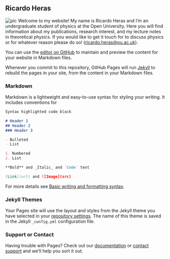 
## Ricardo Heras 

![pic](https://user-images.githubusercontent.com/106295932/170426864-223c06e6-fe23-4609-9359-5525230a8f35.jpg)
Welcome to my website! My name is Ricardo Heras and I’m an undergraduate student of physics at the Open University. Here you will find information about my publications, research interest, and my lecture notes in theoretical physics. If you would like to get it touch for to discuss physics or for whatever reason please do so! (ricardo.heras@ou.ac.uk).


You can use the [editor on GitHub](https://github.com/ricardoheras/github.io/edit/gh-pages/index.md) to maintain and preview the content for your website in Markdown files.

Whenever you commit to this repository, GitHub Pages will run [Jekyll](https://jekyllrb.com/) to rebuild the pages in your site, from the content in your Markdown files.

### Markdown

Markdown is a lightweight and easy-to-use syntax for styling your writing. It includes conventions for

```markdown
Syntax highlighted code block

# Header 1
## Header 2
### Header 3

- Bulleted
- List

1. Numbered
2. List

**Bold** and _Italic_ and `Code` text

[Link](url) and ![Image](src)
```

For more details see [Basic writing and formatting syntax](https://docs.github.com/en/github/writing-on-github/getting-started-with-writing-and-formatting-on-github/basic-writing-and-formatting-syntax).

### Jekyll Themes

Your Pages site will use the layout and styles from the Jekyll theme you have selected in your [repository settings](https://github.com/ricardoheras/github.io/settings/pages). The name of this theme is saved in the Jekyll `_config.yml` configuration file.

### Support or Contact

Having trouble with Pages? Check out our [documentation](https://docs.github.com/categories/github-pages-basics/) or [contact support](https://support.github.com/contact) and we’ll help you sort it out.
